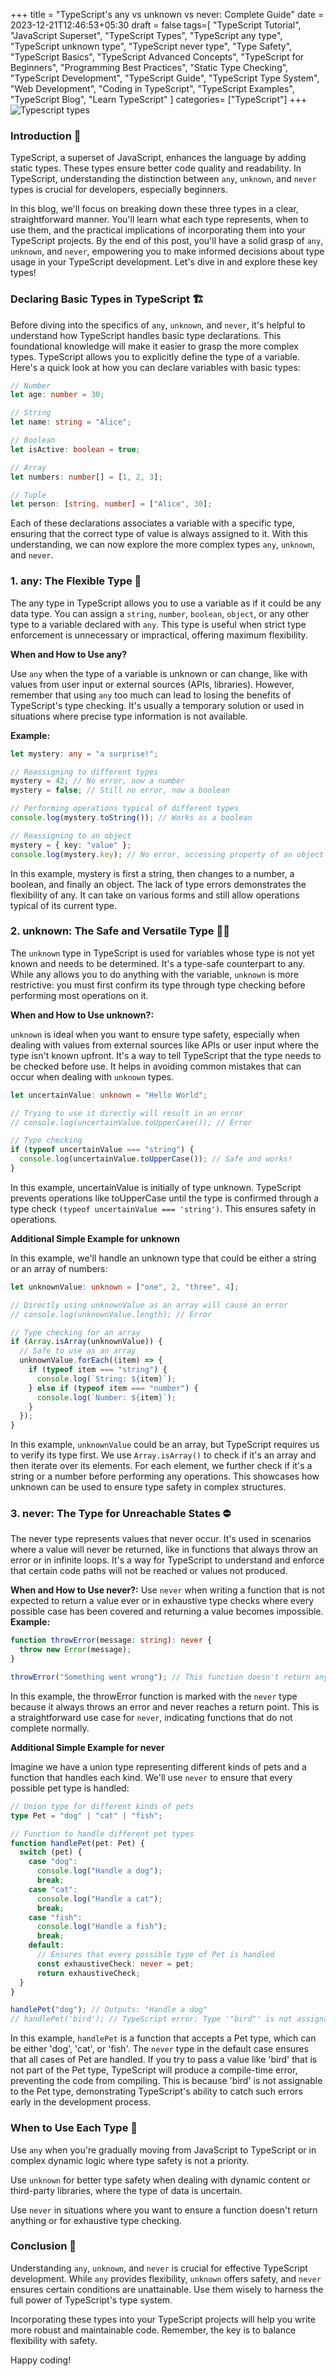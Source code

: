 +++
title = "TypeScript's any vs unknown vs never: Complete Guide"
date = 2023-12-21T12:46:53+05:30
draft = false
tags=[
    "TypeScript Tutorial",
    "JavaScript Superset",
    "TypeScript Types",
    "TypeScript any type",
    "TypeScript unknown type",
    "TypeScript never type",
    "Type Safety",
    "TypeScript Basics",
    "TypeScript Advanced Concepts",
    "TypeScript for Beginners",
    "Programming Best Practices",
    "Static Type Checking",
    "TypeScript Development",
    "TypeScript Guide",
    "TypeScript Type System",
    "Web Development",
    "Coding in TypeScript",
    "TypeScript Examples",
    "TypeScript Blog",
    "Learn TypeScript"
]
categories= ["TypeScript"]
+++
![Typescript types](/images/typescript.png)

### Introduction 📘

TypeScript, a superset of JavaScript, enhances the language by adding static types. These types ensure better code quality and readability. In TypeScript, understanding the distinction between `any`, `unknown`, and `never` types is crucial for developers, especially beginners.

In this blog, we'll focus on breaking down these three types in a clear, straightforward manner. You'll learn what each type represents, when to use them, and the practical implications of incorporating them into your TypeScript projects. By the end of this post, you'll have a solid grasp of `any`, `unknown`, and `never`, empowering you to make informed decisions about type usage in your TypeScript development. Let's dive in and explore these key types!

### Declaring Basic Types in TypeScript 🏗️

Before diving into the specifics of `any`, `unknown`, and `never`, it's helpful to understand how TypeScript handles basic type declarations. This foundational knowledge will make it easier to grasp the more complex types.
TypeScript allows you to explicitly define the type of a variable. Here's a quick look at how you can declare variables with basic types:

```typescript
// Number
let age: number = 30;

// String
let name: string = "Alice";

// Boolean
let isActive: boolean = true;

// Array
let numbers: number[] = [1, 2, 3];

// Tuple
let person: [string, number] = ["Alice", 30];
```

Each of these declarations associates a variable with a specific type, ensuring that the correct type of value is always assigned to it. With this understanding, we can now explore the more complex types `any`, `unknown`, and `never`.

### 1. any: The Flexible Type 🤹

The any type in TypeScript allows you to use a variable as if it could be any data type. You can assign a `string`, `number`, `boolean`, `object`, or any other type to a variable declared with `any`. This type is useful when strict type enforcement is unnecessary or impractical, offering maximum flexibility.

**When and How to Use any?**

Use `any` when the type of a variable is unknown or can change, like with values from user input or external sources (APIs, libraries). However, remember that using `any` too much can lead to losing the benefits of TypeScript's type checking. It's usually a temporary solution or used in situations where precise type information is not available.

**Example:**

```typescript
let mystery: any = "a surprise!";

// Reassigning to different types
mystery = 42; // No error, now a number
mystery = false; // Still no error, now a boolean

// Performing operations typical of different types
console.log(mystery.toString()); // Works as a boolean

// Reassigning to an object
mystery = { key: "value" };
console.log(mystery.key); // No error, accessing property of an object
```

In this example, mystery is first a string, then changes to a number, a boolean, and finally an object. The lack of type errors demonstrates the flexibility of any. It can take on various forms and still allow operations typical of its current type.

### 2. unknown: The Safe and Versatile Type 🕵️‍♂️

The `unknown` type in TypeScript is used for variables whose type is not yet known and needs to be determined. It's a type-safe counterpart to any. While any allows you to do anything with the variable, `unknown` is more restrictive: you must first confirm its type through type checking before performing most operations on it.

**When and How to Use unknown?:**

`unknown` is ideal when you want to ensure type safety, especially when dealing with values from external sources like APIs or user input where the type isn't known upfront. It's a way to tell TypeScript that the type needs to be checked before use. It helps in avoiding common mistakes that can occur when dealing with `unknown` types.

```typescript
let uncertainValue: unknown = "Hello World";

// Trying to use it directly will result in an error
// console.log(uncertainValue.toUpperCase()); // Error

// Type checking
if (typeof uncertainValue === "string") {
  console.log(uncertainValue.toUpperCase()); // Safe and works!
}
```

In this example, uncertainValue is initially of type unknown. TypeScript prevents operations like toUpperCase until the type is confirmed through a type check `(typeof uncertainValue === 'string')`. This ensures safety in operations.

**Additional Simple Example for unknown**

In this example, we'll handle an unknown type that could be either a string or an array of numbers:

```typescript
let unknownValue: unknown = ["one", 2, "three", 4];

// Directly using unknownValue as an array will cause an error
// console.log(unknownValue.length); // Error

// Type checking for an array
if (Array.isArray(unknownValue)) {
  // Safe to use as an array
  unknownValue.forEach((item) => {
    if (typeof item === "string") {
      console.log(`String: ${item}`);
    } else if (typeof item === "number") {
      console.log(`Number: ${item}`);
    }
  });
}
```

In this example, `unknownValue` could be an array, but TypeScript requires us to verify its type first. We use `Array.isArray()` to check if it's an array and then iterate over its elements. For each element, we further check if it's a string or a number before performing any operations. This showcases how unknown can be used to ensure type safety in complex structures.

### 3. never: The Type for Unreachable States ⛔

The never type represents values that never occur. It's used in scenarios where a value will never be returned, like in functions that always throw an error or in infinite loops. It's a way for TypeScript to understand and enforce that certain code paths will not be reached or values not produced.

**When and How to Use never?:**
Use `never` when writing a function that is not expected to return a value ever or in exhaustive type checks where every possible case has been covered and returning a value becomes impossible.
**Example:**

```typescript
function throwError(message: string): never {
  throw new Error(message);
}

throwError("Something went wrong"); // This function doesn't return anything
```

In this example, the throwError function is marked with the `never` type because it always throws an error and never reaches a return point. This is a straightforward use case for `never`, indicating functions that do not complete normally.

**Additional Simple Example for never**

Imagine we have a union type representing different kinds of pets and a function that handles each kind. We'll use `never` to ensure that every possible pet type is handled:

```typescript
// Union type for different kinds of pets
type Pet = "dog" | "cat" | "fish";

// Function to handle different pet types
function handlePet(pet: Pet) {
  switch (pet) {
    case "dog":
      console.log("Handle a dog");
      break;
    case "cat":
      console.log("Handle a cat");
      break;
    case "fish":
      console.log("Handle a fish");
      break;
    default:
      // Ensures that every possible type of Pet is handled
      const exhaustiveCheck: never = pet;
      return exhaustiveCheck;
  }
}

handlePet("dog"); // Outputs: "Handle a dog"
// handlePet('bird'); // TypeScript error: Type '"bird"' is not assignable to type 'Pet'.
```

In this example, `handlePet` is a function that accepts a Pet type, which can be either 'dog', 'cat', or 'fish'. The `never` type in the default case ensures that all cases of Pet are handled. If you try to pass a value like 'bird' that is not part of the Pet type, TypeScript will produce a compile-time error, preventing the code from compiling. This is because 'bird' is not assignable to the Pet type, demonstrating TypeScript's ability to catch such errors early in the development process.

### When to Use Each Type 🚦

Use `any` when you're gradually moving from JavaScript to TypeScript or in complex dynamic logic where type safety is not a priority.

Use `unknown` for better type safety when dealing with dynamic content or third-party libraries, where the type of data is uncertain.

Use `never` in situations where you want to ensure a function doesn't return anything or for exhaustive type checking.

### Conclusion 🌟

Understanding `any`, `unknown`, and `never` is crucial for effective TypeScript development. While `any` provides flexibility, `unknown` offers safety, and `never` ensures certain conditions are unattainable. Use them wisely to harness the full power of TypeScript's type system.

Incorporating these types into your TypeScript projects will help you write more robust and maintainable code. Remember, the key is to balance flexibility with safety.

Happy coding!

